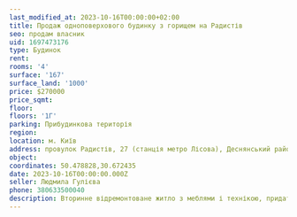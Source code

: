 ```yaml
---
last_modified_at: 2023-10-16T00:00:00+02:00
title: Продаж одноповерхового будинку з горищем на Радистів
seo: продам власник
uid: 1697473176
type: Будинок
rent:
rooms: '4'
surface: '167'
surface_land: '1000'
price: $270000
price_sqmt:
floor:
floors: '1Г'
parking: Прибудинкова територія
region:
location: м. Київ
address: провулок Радистів, 27 (станція метро Лісова), Деснянський район
object:
coordinates: 50.478828,30.672435
date: 2023-10-16T00:00:00.000Z
seller: Людмила Гулієва
phone: 380633500040
description: Вторинне відремонтоване житло з меблями і технікою, придатне для проживання
---
```

